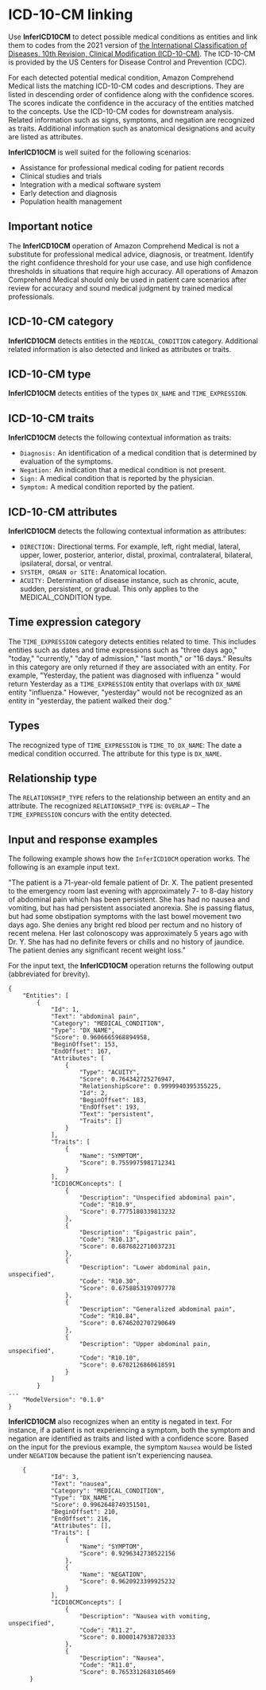# ICD\-10\-CM linking<a name="ontology-icd10"></a>

 Use **InferICD10CM** to detect possible medical conditions as entities and link them to codes from the 2021 version of [ the International Classification of Diseases, 10th Revision, Clinical Modification \(ICD\-10\-CM\)](https://www.cdc.gov/nchs/icd/icd10cm.htm)\. The ICD\-10\-CM is provided by the US Centers for Disease Control and Prevention \(CDC\)\.

For each detected potential medical condition, Amazon Comprehend Medical lists the matching ICD\-10\-CM codes and descriptions\. They are listed in descending order of confidence along with the confidence scores\. The scores indicate the confidence in the accuracy of the entities matched to the concepts\. Use the ICD\-10\-CM codes for downstream analysis\. Related information such as signs, symptoms, and negation are recognized as traits\. Additional information such as anatomical designations and acuity are listed as attributes\.

**InferICD10CM** is well suited for the following scenarios:
+  Assistance for professional medical coding for patient records 
+  Clinical studies and trials 
+  Integration with a medical software system 
+  Early detection and diagnosis 
+  Population health management 

## Important notice<a name="important-notice"></a>

The **InferICD10CM** operation of Amazon Comprehend Medical is not a substitute for professional medical advice, diagnosis, or treatment\. Identify the right confidence threshold for your use case, and use high confidence thresholds in situations that require high accuracy\. All operations of Amazon Comprehend Medical should only be used in patient care scenarios after review for accuracy and sound medical judgment by trained medical professionals\.

## ICD\-10\-CM category<a name="icd10-cm-category"></a>

**InferICD10CM** detects entities in the `MEDICAL_CONDITION` category\. Additional related information is also detected and linked as attributes or traits\.

## ICD\-10\-CM type<a name="icd10-cm-type"></a>

 **InferICD10CM** detects entities of the types `DX_NAME` and `TIME_EXPRESSION`\.

## ICD\-10\-CM traits<a name="icd10-cm-traits"></a>

**InferICD10CM** detects the following contextual information as traits: 
+ `Diagnosis:` An identification of a medical condition that is determined by evaluation of the symptoms\.
+ `Negation:` An indication that a medical condition is not present\.
+ `Sign:` A medical condition that is reported by the physician\.
+ `Symptom:` A medical condition reported by the patient\.

## ICD\-10\-CM attributes<a name="icd10-cm-attributes"></a>

**InferICD10CM** detects the following contextual information as attributes: 
+ `DIRECTION:` Directional terms\. For example, left, right medial, lateral, upper, lower, posterior, anterior, distal, proximal, contralateral, bilateral, ipsilateral, dorsal, or ventral\.
+ `SYSTEM, ORGAN or SITE:` Anatomical location\.
+ `ACUITY:` Determination of disease instance, such as chronic, acute, sudden, persistent, or gradual\. This only applies to the MEDICAL\_CONDITION type\. 

## Time expression category<a name="time-expression-icd10-cm"></a>

The `TIME_EXPRESSION` category detects entities related to time\. This includes entities such as dates and time expressions such as "three days ago," "today," "currently," "day of admission," "last month," or "16 days\." Results in this category are only returned if they are associated with an entity\. For example, "Yesterday, the patient was diagnosed with influenza " would return Yesterday as a `TIME_EXPRESSION` entity that overlaps with `DX_NAME` entity "influenza\." However, "yesterday" would not be recognized as an entity in "yesterday, the patient walked their dog\." 

## Types<a name="time-expression-icd10cm-categories"></a>

The recognized type of `TIME_EXPRESSION` is `TIME_TO_DX_NAME`: The date a medical condition occurred\. The attribute for this type is `DX_NAME`\.

## Relationship type<a name="time-expression-icd10cm-relationship-type"></a>

The `RELATIONSHIP_TYPE` refers to the relationship between an entity and an attribute\. The recognized `RELATIONSHIP_TYPE` is: `OVERLAP` – The `TIME_EXPRESSION` concurs with the entity detected\.

## Input and response examples<a name="icd10cminput-med"></a>

The following example shows how the `InferICD10CM` operation works\. The following is an example input text\.

 "The patient is a 71\-year\-old female patient of Dr\. X\. The patient presented to the emergency room last evening with approximately 7\- to 8\-day history of abdominal pain which has been persistent\. She has had no nausea and vomiting, but has had persistent associated anorexia\. She is passing flatus, but had some obstipation symptoms with the last bowel movement two days ago\. She denies any bright red blood per rectum and no history of recent melena\. Her last colonoscopy was approximately 5 years ago with Dr\. Y\. She has had no definite fevers or chills and no history of jaundice\. The patient denies any significant recent weight loss\." 

For the input text, the **InferICD10CM** operation returns the following output \(abbreviated for brevity\)\. 

```
{
    "Entities": [
        {
            "Id": 1,
            "Text": "abdominal pain",
            "Category": "MEDICAL_CONDITION",
            "Type": "DX_NAME",
            "Score": 0.9606665968894958,
            "BeginOffset": 153,
            "EndOffset": 167,
            "Attributes": [
                {
                    "Type": "ACUITY",
                    "Score": 0.764342725276947,
                    "RelationshipScore": 0.9999940395355225,
                    "Id": 2,
                    "BeginOffset": 183,
                    "EndOffset": 193,
                    "Text": "persistent",
                    "Traits": []
                }
            ],
            "Traits": [
                {
                    "Name": "SYMPTOM",
                    "Score": 0.7559975981712341
                }
            ],
            "ICD10CMConcepts": [
                {
                    "Description": "Unspecified abdominal pain",
                    "Code": "R10.9",
                    "Score": 0.7775180339813232
                },
                {
                    "Description": "Epigastric pain",
                    "Code": "R10.13",
                    "Score": 0.6876822710037231
                },
                {
                    "Description": "Lower abdominal pain, unspecified",
                    "Code": "R10.30",
                    "Score": 0.6758853197097778
                },
                {
                    "Description": "Generalized abdominal pain",
                    "Code": "R10.84",
                    "Score": 0.6746202707290649
                },
                {
                    "Description": "Upper abdominal pain, unspecified",
                    "Code": "R10.10",
                    "Score": 0.6702126860618591
                }
            ]
        }
...
    "ModelVersion": "0.1.0"
}
```

**InferICD10CM** also recognizes when an entity is negated in text\. For instance, if a patient is not experiencing a symptom, both the symptom and negation are identified as traits and listed with a confidence score\. Based on the input for the previous example, the symptom `Nausea` would be listed under `NEGATION` because the patient isn't experiencing nausea\. 

```
    {
            "Id": 3,
            "Text": "nausea",
            "Category": "MEDICAL_CONDITION",
            "Type": "DX_NAME",
            "Score": 0.9962648749351501,
            "BeginOffset": 210,
            "EndOffset": 216,
            "Attributes": [],
            "Traits": [
                {
                    "Name": "SYMPTOM",
                    "Score": 0.9296342730522156
                },
                {
                    "Name": "NEGATION",
                    "Score": 0.9620923399925232
                }
            ],
            "ICD10CMConcepts": [
                {
                    "Description": "Nausea with vomiting, unspecified",
                    "Code": "R11.2",
                    "Score": 0.8000147938728333
                },
                {
                    "Description": "Nausea",
                    "Code": "R11.0",
                    "Score": 0.7653312683105469
      }
```